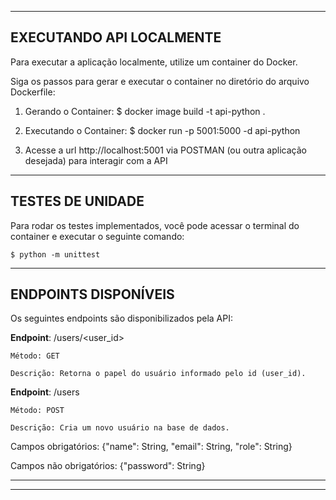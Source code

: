 -------------------------------------------------------------------------
EXECUTANDO API LOCALMENTE
-------------------------------------------------------------------------
Para executar a aplicação localmente, utilize um container do Docker.

Siga os passos para gerar e executar o container no diretório do 
arquivo Dockerfile: 

1. Gerando o Container: 
	 $ docker image build -t api-python .

2. Executando o Container:
	$ docker run -p 5001:5000 -d api-python

3. Acesse a url http://localhost:5001 via POSTMAN 
   (ou outra aplicação desejada) para interagir com a API
-------------------------------------------------------------------------
TESTES DE UNIDADE
-------------------------------------------------------------------------

Para rodar os testes implementados, você pode acessar o terminal 
do container e executar o seguinte comando: 
	
	$ python -m unittest

-------------------------------------------------------------------------
ENDPOINTS DISPONÍVEIS
-------------------------------------------------------------------------
Os seguintes endpoints são disponibilizados pela API:


**Endpoint**: /users/<user_id>

	Método: GET

	Descrição: Retorna o papel do usuário informado pelo id (user_id).



**Endpoint**: /users

	Método: POST

	Descrição: Cria um novo usuário na base de dados.
	

Campos obrigatórios: {"name": String, "email": String, "role": String}

Campos não obrigatórios: {"password": String}

-------------------------------------------------------------------------

-------------------------------------------------------------------------
